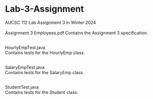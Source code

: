 # Lab-3-Assignment
AUCSC 112 Lab Assignment 3 in Winter 2024
<br><br>
Assignment 3 Employees.pdf
Contains the Assignment 3 specification. <br><br>

HourlyEmpTest.java <br>
Contains tests for the HourlyEmp class. <br><br>

SalaryEmpTest.java <br>
Contains tests for the SalaryEmp class. <br><br>

StudentTest.java <br>
Contains tests for the Student class. <br><br>
